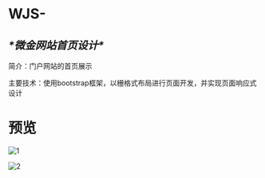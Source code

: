# WJS-

## ***\*微金网站首页设计\****

简介：门户网站的首页展示

主要技术：使用bootstrap框架，以栅格式布局进行页面开发，并实现页面响应式设计

# 预览

![1](C:\Users\CZL\Desktop\资料\git仓库\WJS-\1.png)

![2](C:\Users\CZL\Desktop\资料\git仓库\WJS-\2.png)

